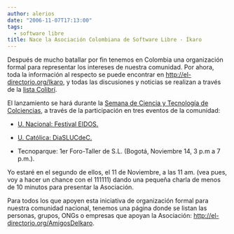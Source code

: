 ```yaml
---
author: alerios
date: "2006-11-07T17:13:00"
tags:
  - software libre
title: Nace la Asociación Colombiana de Software Libre - Íkaro
---
```


Después de mucho batallar por fin tenemos en Colombia una organización formal
para representar los intereses de nuestra comunidad. Por ahora, toda la
información al respecto se puede encontrar en <http://el-directorio.org/Ikaro>, y todas las discusiones y noticias se realizan a través
de la [lista Colibrí](http://listas.el-directorio.org/cgi-bin/mailman/listinfo/colibri).

El lanzamiento se hará durante la [Semana de Ciencia y Tecnología de
Colciencias](http://www.semanaciencia.info/), a través de la participación en
tres eventos de la comunidad:

- [U. Nacional: Festival EIDOS.](http://dis.unal.edu.co/eidos/node35.html)

- [ U. Católica: DiaSLUCdeC.](http://el-directorio.org/DiaSLUCdeC)

- Tecnoparque: 1er Foro-Taller de S.L. (Bogotá, Noviembre 14, 3 p.m a 7 p.m.).

Yo estaré en el segundo de ellos, el 11 de Noviembre, a las 11 am. (vea pues,
voy a hacer un chance con el 111111) dando una pequeña charla de menos de 10
minutos para presentar la Asociación.

Para todos los que apoyen esta iniciativa de organización formal para nuestra
comunidad nacional, tenemos una página donde se listan las personas, grupos,
ONGs o empresas que apoyan la Asociación: <http://el-directorio.org/AmigosDeIkaro>. [](http://el-directorio.org/Ikaro)
